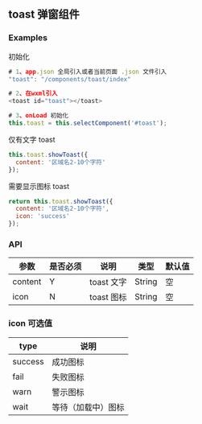 ## toast 弹窗组件

### Examples

初始化

```javascript
# 1、app.json 全局引入或者当前页面 .json 文件引入
"toast": "/components/toast/index"

# 2、在wxml引入
<toast id="toast"></toast>

# 3、onLoad 初始化
this.toast = this.selectComponent('#toast');
```

仅有文字 toast

```javascript
this.toast.showToast({
  content: '区域名2-10个字符'
});
```

需要显示图标 toast

```javascript
return this.toast.showToast({
  content: '区域名2-10个字符',
  icon: 'success'
});
```

### API

| 参数    | 是否必须 | 说明       | 类型   | 默认值 |
| ------- | -------- | ---------- | ------ | ------ |
| content | Y        | toast 文字 | String | 空     |
| icon    | N        | toast 图标 | String | 空     |

### icon 可选值

| type    | 说明               |
| ------- | ------------------ |
| success | 成功图标           |
| fail    | 失败图标           |
| warn    | 警示图标           |
| wait    | 等待（加载中）图标 |
